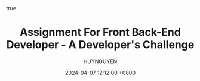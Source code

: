 ---
title: Assignment For Front Back-End Developer - A Developer's Challenge
description: Job's position assignment.
author: HUYNGUYEN	
date: 2024-04-07 12:12:00 +0800
categories: [Assignments]
tags: [Assignments, Golang, Python, NodeJS]
pin: false
math: true
mermaid: true
image:
  path: /assets/posts/2024/POST-ID-4/HENNGE_Logo.png
  alt: HENNGE one company logo.
---
